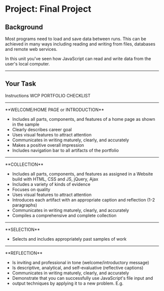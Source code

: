 # Project: Final Project

## Background
Most programs need to load and save data between runs. This can be achieved in many ways including reading and writing from files, databases and remote web services. 

In this unit you've seen how JavaScript can read and write data from the user's local computer. 

---

## Your Task
Instructions
WCP PORTFOLIO CHECKLIST
<hr>
**WELCOME/HOME PAGE or INTRODUCTION**
<ul>
<li>Includes all parts, components, and features of a home page as shown in the sample</li>
<li>Clearly describes career goal</li>
<li>Uses visual features to attract attention</li>
<li>Communicates in writing maturely, clearly, and accurately</li>
<li>Makes a positive overall impression</li>
<li>Includes navigation bar to all artifacts of the portfolio</li>
</ul>
<hr>
**COLLECTION**
<ul>
<li>Includes all parts, components, and features as assigned in a Website build with HTML, CSS and JS, jQuery, Ajax </li>
<li>Includes a variety of kinds of evidence</li>
<li>Focuses on quality</li>
<li>Uses visual features to attract attention</li>
<li>Introduces each artifact with an appropriate caption and reflection (1-2 paragraphs)</li>
<li>Communicates in writing maturely, clearly, and accurately</li>
<li>Compiles a comprehensive and complete collection</li>
</ul>
<hr>
**SELECTION**
<ul>
<li>Selects and includes appropriately past samples of work</li>
</ul>
<hr>
**REFLECTION**
<ul>
<li>Is inviting and professional in tone (welcome/introductory message)</li>
<li>Is descriptive, analytical, and self-evaluative (reflective captions)</li>
<li>Communicates in writing maturely, clearly, and accurately</li>


<li>Demonstrate that you can successfully use JavaScript's file input and </li><li>output techniques by applying it to a new problem. E.g.</li>
</ul>
